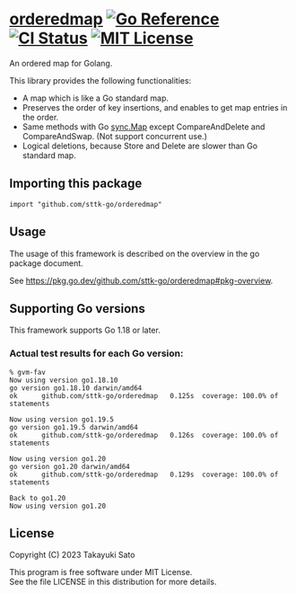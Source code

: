 # [orderedmap][repo-url] [![Go Reference][pkg-dev-img]][pkg-dev-url] [![CI Status][ci-img]][ci-url] [![MIT License][mit-img]][mit-url]

An ordered map for Golang.

This library provides the following functionalities:

- A map which is like a Go standard map.
- Preserves the order of key insertions, and enables to get map entries in the order.
- Same methods with Go [sync.Map](https://pkg.go.dev/sync#Map) except CompareAndDelete and CompareAndSwap. (Not support concurrent use.)
- Logical deletions, because Store and Delete are slower than Go standard map.


## Importing this package

```
import "github.com/sttk-go/orderedmap"
```

## Usage

The usage of this framework is described on the overview in the go package document.

See https://pkg.go.dev/github.com/sttk-go/orderedmap#pkg-overview.

## Supporting Go versions

This framework supports Go 1.18 or later.

### Actual test results for each Go version:

```
% gvm-fav
Now using version go1.18.10
go version go1.18.10 darwin/amd64
ok  	github.com/sttk-go/orderedmap	0.125s	coverage: 100.0% of statements

Now using version go1.19.5
go version go1.19.5 darwin/amd64
ok  	github.com/sttk-go/orderedmap	0.126s	coverage: 100.0% of statements

Now using version go1.20
go version go1.20 darwin/amd64
ok  	github.com/sttk-go/orderedmap	0.129s	coverage: 100.0% of statements

Back to go1.20
Now using version go1.20
```

## License

Copyright (C) 2023 Takayuki Sato

This program is free software under MIT License.<br>
See the file LICENSE in this distribution for more details.


[repo-url]: https://github.com/sttk-go/orderedmap
[pkg-dev-img]: https://pkg.go.dev/badge/github.com/sttk-go/orderedmap.svg
[pkg-dev-url]: https://pkg.go.dev/github.com/sttk-go/orderedmap
[ci-img]: https://github.com/sttk-go/orderedmap/actions/workflows/go.yml/badge.svg?branch=main
[ci-url]: https://github.com/sttk-go/orderedmap/actions
[mit-img]: https://img.shields.io/badge/license-MIT-green.svg
[mit-url]: https://opensource.org/licenses/MIT

